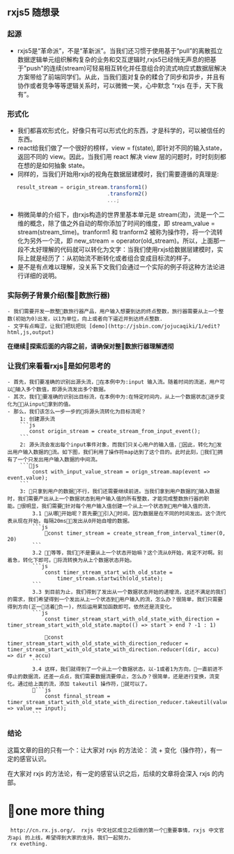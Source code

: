 ## rxjs5 随想录

### 起源
- rxjs5是“革命派”，不是“革新派”。当我们还习惯于使用基于“pull”的离散孤立数据逻辑单元组织解构复杂的业务和交互逻辑时,rxjs5已经悄无声息的把基于"push"的连续(stream)可轻易相互转化并任意组合的流式响应式数据层解决方案带给了前端同学们。从此，当我们面对复杂的糅合了同步和异步，并且有协作或者竞争等等逻辑关系时，可以微微一笑，心中默念 “rxjs 在手，天下我有”。

### 形式化
- 我们都喜欢形式化，好像只有可以形式化的东西，才是科学的，可以被信任的东西。
- react给我们做了一个很好的榜样，view = f(state), 即针对不同的输入state，返回不同的 view。因此，当我们用 react 解决 view 层的问题时，时时刻刻都在想的是如何抽象 state。
- 同样的，当我们开始用rxjs的视角在数据层建模时，我们需要遵循的真理是:
```js
   result_stream = origin_stream.transform1()
                                .transform2()
                                ...;
```
- 稍微简单的介绍下，由rxjs构造的世界里基本单元是 stream(流)，流是一个二维的概念，除了值之外自动的帮你添加了时间的维度，即 stream_value = stream(stream_time)。tranform1 和 tranform2 被称为操作符，将一个流转化为另外一个流，即 new_stream = operator(old_stream)。所以，上面那一段不太好理解的代码就可以转化为文字：当我们使用rxjs给数据层建模时，实际上就是经历了：从初始流不断转化或者组合变成目标流的样子。
- 是不是有点难以理解，没关系下文我们会通过一个实际的例子将这种方法论进行详细的说明。

### 实际例子背景介绍(整数旅行器)
    - 我们需要开发一款整数旅行器产品，用户输入想要到达的终点整数，旅行器需要从上一个整数(初始为0)出发，以1为单位，向上或者向下逼近并到达终点整数. 
    - 文字有点晦涩，让我们把玩把玩 [demo](http://jsbin.com/jojucaqiki/1/edit?html,js,output) 

**在继续探索后面的内容之前，请确保对整数旅行器理解透彻**

### 让我们来看看rxjs是如何思考的
    - 首先，我们要准确的识别出源头流，在本例中为:input 输入流。随着时间的流逝，用户可以输入多个数值，即源头流发出多个数据。
    - 其次，我们要准确的识别出目标流，在本例中为:在特定时间内，从上一个数据状态逐步变化为从input拿到的值。
    - 那么，我们该怎么一步一步的将源头流转化为目标流呢？
        1: 创建源头流
        ```js
           const origin_stream = create_stream_from_input_event();
        ```
        2: 源头流会发出每个input事件对象，而我们只关心用户的输入值，因此，转化为发出用户输入数据的流。如下图，我们利用了操作符map达到了这个目的。此时此刻，我们拥有了一个只发出用户输入数据的中间流。
        ```js
            const with_input_value_stream = orign_stream.map(event => event.value);
        ```
        3: 只拿到用户的数据不行，我们还需要继续前进。当我们拿到用户数据的输入数据时，我们需要产出从上一个数据状态到用户输入值的所有整数，才能完成整数旅行器的职能。很明显，我们需要针对每个用户输入值创建一个从上一个状态到用户输入值的流，
            3.1 从哪开始呢？首先要引入时间，因为数据是在不同的时间发出。这个流代表从现在开始，每隔20ms发出从0开始自增的数据。
            ```js
                const timer_stream = create_stream_from_interval_timer(0, 20)
            ```
            3.2 等等，我们不是要从上一个状态开始嘛？这个流从0开始，肯定不对啊。别着急，转化下即可。将流转换为从上个数据状态开始。
            ```js
                const timer_stream_start_with_old_state = 
                    timer_stream.startwith(old_state);
            ```
            3.3 到目前为止，我们得到了发出从一个数据状态开始的递增流，这还不满足的我们的需求，我们希望得到一个发出从上一个状态到用户输入的流，怎么办？很简单，我们只需要得到方向(正一活着负一)，然后运用累加函数即可。依然还是流变化。
            ```js
                const timer_stream_start_with_old_state_with_direction = timer_stream_start_with_old_state.mapto(() => start > end ? -1 : 1)

                const timer_stream_start_with_old_state_with_direction_reducer = timer_stream_start_with_old_state_with_direction.reducer((dir, accu) => dir + accu)
            ```
            3.4 这样，我们就得到了一个从上一个数据状态，以-1或者1为方向，一直前进不停止的数据流，还差一点点，我们需要数据流要停止，怎么办？很简单，还是进行变换，流变化。通过给上面的流，添加 takeutil 操作符，就可以了。
            ```js
                const finnal_stream = timer_stream_start_with_old_state_with_direction_reducer.takeutil(value => value == input);
            ```


### 结论

 这篇文章的目的只有一个：让大家对 rxjs 的方法论： 流 + 变化（操作符），有一定的感官认识。

 在大家对 rxjs 的方法论，有一定的感官认识之后，后续的文章将会深入 rxjs 的内部。


 # one more thing

     http://cn.rx.js.org/， rxjs 中文社区成立之后做的第一个重要事情，rxjs 中文官方api 的上线，希望得到大家的支持，我们一起努力，
     rx evething.
